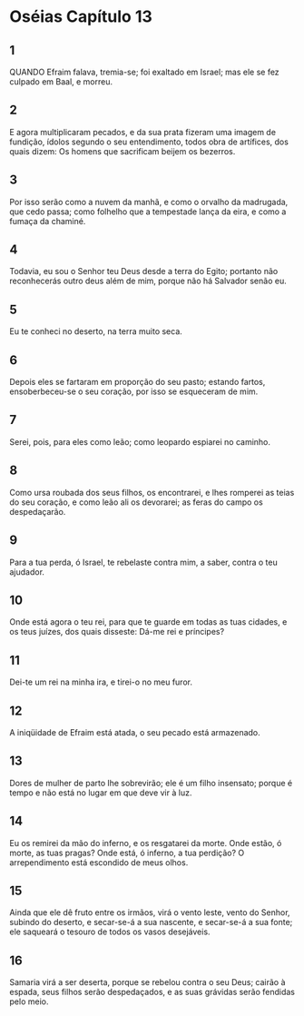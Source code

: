 # Oséias Capítulo 13

## 1
QUANDO Efraim falava, tremia-se; foi exaltado em Israel; mas ele se fez culpado em Baal, e morreu.

## 2
E agora multiplicaram pecados, e da sua prata fizeram uma imagem de fundição, ídolos segundo o seu entendimento, todos obra de artífices, dos quais dizem: Os homens que sacrificam beijem os bezerros.

## 3
Por isso serão como a nuvem da manhã, e como o orvalho da madrugada, que cedo passa; como folhelho que a tempestade lança da eira, e como a fumaça da chaminé.

## 4
Todavia, eu sou o Senhor teu Deus desde a terra do Egito; portanto não reconhecerás outro deus além de mim, porque não há Salvador senão eu.

## 5
Eu te conheci no deserto, na terra muito seca.

## 6
Depois eles se fartaram em proporção do seu pasto; estando fartos, ensoberbeceu-se o seu coração, por isso se esqueceram de mim.

## 7
Serei, pois, para eles como leão; como leopardo espiarei no caminho.

## 8
Como ursa roubada dos seus filhos, os encontrarei, e lhes romperei as teias do seu coração, e como leão ali os devorarei; as feras do campo os despedaçarão.

## 9
Para a tua perda, ó Israel, te rebelaste contra mim, a saber, contra o teu ajudador.

## 10
Onde está agora o teu rei, para que te guarde em todas as tuas cidades, e os teus juízes, dos quais disseste: Dá-me rei e príncipes?

## 11
Dei-te um rei na minha ira, e tirei-o no meu furor.

## 12
A iniqüidade de Efraim está atada, o seu pecado está armazenado.

## 13
Dores de mulher de parto lhe sobrevirão; ele é um filho insensato; porque é tempo e não está no lugar em que deve vir à luz.

## 14
Eu os remirei da mão do inferno, e os resgatarei da morte. Onde estão, ó morte, as tuas pragas? Onde está, ó inferno, a tua perdição? O arrependimento está escondido de meus olhos.

## 15
Ainda que ele dê fruto entre os irmãos, virá o vento leste, vento do Senhor, subindo do deserto, e secar-se-á a sua nascente, e secar-se-á a sua fonte; ele saqueará o tesouro de todos os vasos desejáveis.

## 16
Samaria virá a ser deserta, porque se rebelou contra o seu Deus; cairão à espada, seus filhos serão despedaçados, e as suas grávidas serão fendidas pelo meio.

